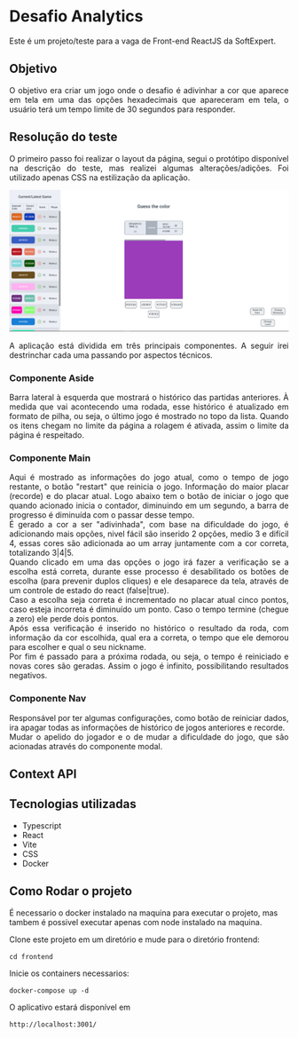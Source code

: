 # Desafio Analytics

<p align="justify">
    Este é um projeto/teste para a vaga de Front-end ReactJS da SoftExpert.
</p>

## Objetivo

<p align="justify">
    O objetivo era criar um jogo onde o desafio é adivinhar a cor que aparece em tela em uma das opções hexadecimais que apareceram em tela, o usuário terá um tempo limite de 30 segundos para responder.
</p>

## Resolução do teste

<p align="justify">
    O primeiro passo foi realizar o layout da página, segui o protótipo disponível na descrição do teste, mas realizei algumas alterações/adições. Foi utilizado apenas CSS na estilização da aplicação.
</p>

<p align="center">
    <img src="./.github/prints/home.png" width="1200">
</p>

<p align="justify">
    A aplicação está dividida em três principais componentes. A seguir irei destrinchar cada uma passando por aspectos técnicos.
</p>

### Componente Aside

<p align="justify">
    Barra lateral à esquerda que mostrará o histórico das partidas anteriores. À medida que vai acontecendo uma rodada, esse histórico é atualizado em formato de pilha, ou seja, o último jogo é mostrado no topo da lista. Quando os itens chegam no limite da página a rolagem é ativada, assim o limite da página é respeitado.
</p>

### Componente Main

<p align="justify">
    Aqui é mostrado as informações do jogo atual, como o tempo de jogo restante, o botão "restart" que reinicia o jogo. Informação do maior placar (recorde) e do placar atual. Logo abaixo tem o botão de iniciar o jogo que quando acionado inicia o contador, diminuindo em um segundo, a barra de progresso é diminuída com o passar desse tempo. <br>
    É gerado a cor a ser "adivinhada", com base na dificuldade do jogo, é adicionando mais opções, nivel fácil são inserido 2 opções, medio 3 e difícil 4, essas cores são adicionada ao um array juntamente com a cor correta, totalizando 3|4|5.<br>
    Quando clicado em uma das opções o jogo irá fazer a verificação se a escolha está correta, durante esse processo é desabilitado os botões de escolha (para prevenir duplos cliques) e ele desaparece da tela, através de um controle de estado do react (false|true).<br>
    Caso a escolha seja correta é incrementado no placar atual cinco pontos, caso esteja incorreta é diminuído um ponto. Caso o tempo termine (chegue a zero) ele perde dois pontos.<br>
    Após essa verificação é inserido no histórico o resultado da roda, com informação da cor escolhida, qual era a correta, o tempo que ele demorou para escolher e qual o seu nickname.<br>
    Por fim é passado para a próxima rodada, ou seja, o tempo é reiniciado e novas cores são geradas. Assim o jogo é infinito, possibilitando resultados negativos.
</p>

### Componente Nav

<p align="justify">
    Responsável por ter algumas configurações, como botão de reiniciar dados, ira apagar todas as informações de histórico de jogos anteriores e recorde. <br>
    Mudar o apelido do jogador e o de mudar a dificuldade do jogo, que são acionadas através do componente modal.
</p>

## Context API

<p align="justify">

</p>

## Tecnologias utilizadas

<ul>
   <li>Typescript</li>
   <li>React</li>
   <li>Vite</li>
   <li>CSS</li>
   <li>Docker</li>
</ul>

## Como Rodar o projeto
É necessario o docker instalado na maquina para executar o projeto, mas tambem é possivel executar apenas com node instalado na maquina.

Clone este projeto em um diretório e mude para o diretório frontend:

```console
cd frontend
```
Inicie os containers necessarios:

```console
docker-compose up -d
```
O aplicativo estará disponível em

```console
http://localhost:3001/
```
